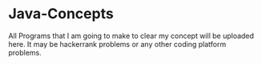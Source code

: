 # Java-Concepts
All Programs that I am going to make to clear my concept will be uploaded here. It may be hackerrank problems or any other coding platform problems.
